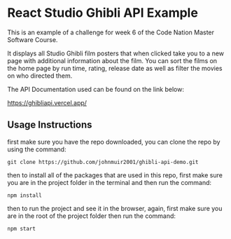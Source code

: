 # React Studio Ghibli API Example

This is an example of a challenge for week 6 of the Code Nation Master Software Course.

It displays all Studio Ghibli film posters that when clicked take you to a new page with additional information about the film. You can sort the films on the home page by run time, rating, release date as well as filter the movies on who directed them.

The API Documentation used can be found on the link below:

<https://ghibliapi.vercel.app/>


## Usage Instructions

first make sure you have the repo downloaded, you can clone the repo by using the command:
```
git clone https://github.com/johnmuir2001/ghibli-api-demo.git
```

then to install all of the packages that are used in this repo, first make sure you are in the project folder in the terminal and then run the command:
```
npm install
```

then to run the project and see it in the browser, again, first make sure you are in the root of the project folder then run the command:
```
npm start
```
